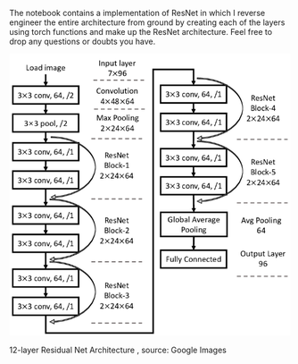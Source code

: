 The notebook contains a implementation of ResNet in which I reverse engineer the entire architecture from ground by creating each of the layers using torch functions and make up the ResNet architecture. Feel free to drop any questions or doubts you have.

![1668451240167](image/Readme/1668451240167.png)

12-layer Residual Net Architecture , source: Google Images

